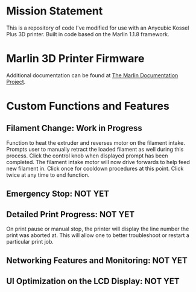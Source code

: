 # Mission Statement

This is a repository of code I've modified for use with an Anycubic Kossel Plus 3D printer. Built in code based on the Marlin 1.1.8 framework.


# Marlin 3D Printer Firmware

Additional documentation can be found at [The Marlin Documentation Project](https://www.marlinfw.org/).


# Custom Functions and Features
## Filament Change: Work in Progress

Function to heat the extruder and reverses motor on the filament intake. Prompts user to manually retract the loaded filament as well during this process. Click the control knob when displayed prompt has been completed. The filament intake motor will now drive forwards to help feed new filament in. Click once for cooldown procedures at this point. Click twice at any time to end function.

## Emergency Stop: NOT YET
## Detailed Print Progress: NOT YET

On print pause or manual stop, the printer will display the line number the print was aborted at. This will allow one to better troubleshoot or restart a particular print job.

## Networking Features and Monitoring: NOT YET
## UI Optimization on the LCD Display: NOT YET
